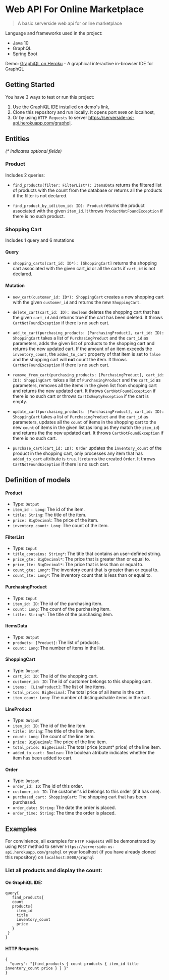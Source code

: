 
# Web API For Online Marketplace 
> A basic serverside web api for online marketplace

Language and frameworks used in the project:
- Java 10
- GraphQL
- Spring Boot

Demo: [GraphiQL on Heroku](https://serverside-os-api.herokuapp.com/graphiql) - A graphical interactive in-browser IDE for GraphQL
## Getting Started
You have 3 ways to test or run this project:
 1. Use the GraphiQL IDE installed on demo's link,
 2. Clone this repository and run locally. It opens port `8000` on localhost,
 3. Or by using `HTTP Requests` to server https://serverside-os-api.herokuapp.com/graphql.
 
## Entities
 *(\* indicates optional fields)*
 ### Product
 Includes 2 queries:
  - `find_products(filter: FilterList*): ItemsData` returns the filtered list of products with the count from the database or returns all the products if the filter is not declared.
  
  - `find_product_by_id(item_id: ID): Product` returns the product associated with the given `item_id`. It throws `ProductNotFoundException` if there is no such product.
  
 ### Shopping Cart
 Includes 1 query and 6 mutations
  #### Query
  - `shopping_carts(cart_id: ID*): [ShoppingCart]` returns the shopping cart associated with the given cart_id or all the carts if `cart_id` is not declared.
  #### Mutation
  - `new_cart(customer_id: ID*): ShoppingCart` creates a new shopping cart with the given `customer_id` and returns the new `ShoppingCart`.
  
  - `delete_cart(cart_id: ID): Boolean` deletes the shopping cart that has the given `cart_id` and returns true if the cart has been deleted. It throws `CartNotFoundException` if there is no such cart.
  
  - `add_to_cart(purchasing_products: [PurchasingProduct], cart_id: ID): ShoppingCart` takes a list of `PurchasingProduct` and the `cart_id` as parameters, adds the given list of products to the shopping cart and returns the new updated cart. If the amount of an item exceeds the `inventory_count`, the `added_to_cart` property of that item is set to `false` and the shopping cart will **not** count the item. It throws `CartNotFoundException` if there is no such cart. 
  
  - `remove_from_cart(purchasing_products: [PurchasingProduct], cart_id: ID): ShoppingCart `takes a list of `PurchasingProduct` and the `cart_id` as parameters, removes all the items in the given list from shopping cart and returns the new updated cart. It throws `CartNotFoundException` if there is no such cart or throws `CartIsEmptyException` if the cart is empty. 
  
  - `update_cart(purchasing_products: [PurchasingProduct], cart_id: ID): ShoppingCart` takes a list of `PurchasingProduct` and the `cart_id` as parameters, updates all the `count` of items in the shopping cart to the new `count` of items in the given list (as long as they match the `item_id`) and returns the the new updated cart. It throws `CartNotFoundException` if there is no such cart.
  
  - `purchase_cart(cart_id: ID): Order` updates the `inventory_count` of the product in the shopping cart, only processes any item that has `added_to_cart` attribute is `true`. It returns the created `Order`. It throws `CartNotFoundException` if there is no such cart.
  
## Definition of models
#### Product
 - Type: `Output`
 - `item_id : Long`: The id of the item.
 - `title: String`: The title of the item.
 - `price: BigDecimal`: The price of the item.
 - `inventory_count: Long`: The count of the item.
 
#### FilterList
 - Type: `Input`
 - `title_contains: String*`: The title that contains an user-defined string.
 - `price_gte: BigDecimal*`: The price that is greater than or equal to.
 - `price_lte: BigDecimal*`: The price that is less than or equal to. 
 - `count_gte: Long*`: The inventory count that is greater than or equal to.
 - `count_lte: Long*`: The inventory count that is less than or equal to.
 
#### PurchasingProduct
 - Type: `Input`
 - `item_id: ID`: The id of the purchasing item.
 - `count: Long`: The count of the purchasing item.
 - `title: String*`: The title of the purchasing item.
 
#### ItemsData
 - Type: `Output`
 - `products: [Product]`: The list of products.
 - `count: Long`: The number of items in the list.
 
#### ShoppingCart
 - Type: `Output`
 - `cart_id: ID`: The id of the shopping cart.
 - `customer_id: ID`: The id of customer belongs to this shopping cart.
 - `items:  [LineProduct]`: The list of line items.
 - `total_price: BigDecimal`: The total price of all items in the cart.
 - `item_count: Long`: The number of distinguishable items in the cart.
 
#### LineProduct
 - Type: `Output`
 - `item_id: ID`: The id of the line item.
 - `title: String`: The title of the line item.
 - `count: Long`: The count of the line item.
 - `price: BigDecimal`: The price of the line item.
 - `total_price: BigDecimal`: The total price (count* price) of the line item.
 - `added_to_cart: Boolean`: The boolean atribute indicates whether the item has been added to cart.
 
#### Order 
 - Type: `Output`
 - `order_id: ID`: The id of this order.
 - `customer_id: ID`: The customer's id belongs to this order (if it has one).
 - `purchased_cart: ShoppingCart`: The shopping cart that has been purchased.
 - `order_date: String`: The date the order is placed.
 - `order_time: String`: The time the order is placed.

## Examples

 For convinience, all examples for `HTTP Requests` will be demonstrated by using `POST` method to server `https://serverside-os-api.herokuapp.com/graphql` or your localhost (if you have already cloned this repository) on `localhost:8000/graphql`
 
 ### List all products and display the count: 
 #### On GraphiQL IDE:
 ```
 query{
	find_products{
    count
    products{
      item_id
      title
      inventory_count
      price
    }
  }
}
 ```
#### HTTP Requests
```
{
  "query": "{find_products { count products { item_id title inventory_count price } } }"
}
 ```


